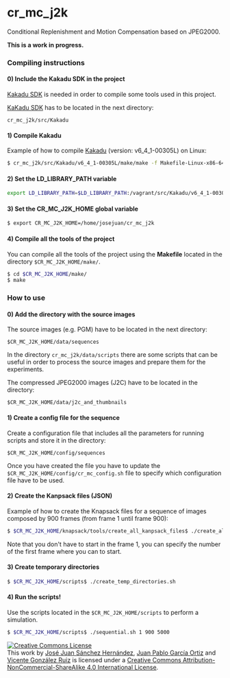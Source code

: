 cr_mc_j2k
=========

Conditional Replenishment and Motion Compensation based on JPEG2000.

**This is a work in progress.**

### Compiling instructions

#### 0) Include the Kakadu SDK in the project

[Kakadu SDK][1] is needed in order to compile some tools used in this project.

[KaKadu SDK][1] has to be located in the next directory:

```
cr_mc_j2k/src/Kakadu
```

#### 1) Compile Kakadu

Example of how to compile [Kakadu][1] (version: v6_4_1-00305L) on Linux:

```bash
$ cr_mc_j2k/src/Kakadu/v6_4_1-00305L/make/make -f Makefile-Linux-x86-64-gcc
```

#### 2) Set the **LD_LIBRARY_PATH** variable

```bash
export LD_LIBRARY_PATH=$LD_LIBRARY_PATH:/vagrant/src/Kakadu/v6_4_1-00305L/lib/Linux-x86-64-gcc
```

#### 3) Set the **CR_MC_J2K_HOME** global variable

```bash
$ export CR_MC_J2K_HOME=/home/josejuan/cr_mc_j2k
```

#### 4) Compile all the tools of the project

You can compile all the tools of the project using the **Makefile** located in
the directory `$CR_MC_J2K_HOME/make/`.

```bash
$ cd $CR_MC_J2K_HOME/make/
$ make
```

### How to use

#### 0) Add the directory with the source images 

The source images (e.g. PGM) have to be located in the next directory:

```
$CR_MC_J2K_HOME/data/sequences
```

In the directory `cr_mc_j2k/data/scripts` there are some scripts that can be
useful in order to process the source images and prepare them for the
experiments.

The compressed JPEG2000 images (J2C) have to be located in the directory:

```
$CR_MC_J2K_HOME/data/j2c_and_thumbnails
```

#### 1) Create a config file for the sequence

Create a configuration file that includes all the parameters for running
scripts and store it in the directory:

```
$CR_MC_J2K_HOME/config/sequences
```

Once you have created the file you have to update the
`$CR_MC_J2K_HOME/config/cr_mc_config.sh` file to specify which configuration
file have to be used.

#### 2) Create the Kanpsack files (JSON)

Example of how to create the Knapsack files for a sequence of images composed
by 900 frames (from frame 1 until frame 900):

```bash
$ $CR_MC_J2K_HOME/knapsack/tools/create_all_kanpsack_files$ ./create_all_knapsack_files.sh 1 900
```

Note that you don't have to start in the frame 1, you can specify the number
of the first frame where you can to start.

#### 3) Create temporary directories
```bash
$ $CR_MC_J2K_HOME/scripts$ ./create_temp_directories.sh 
```

#### 4) Run the scripts!

Use the scripts located in the `$CR_MC_J2K_HOME/scripts` to perform a simulation. 

```bash
$ $CR_MC_J2K_HOME/scripts$ ./sequential.sh 1 900 5000
```

<a rel="license" href="http://creativecommons.org/licenses/by-nc-sa/4.0/"><img alt="Creative Commons License" style="border-width:0" src="http://i.creativecommons.org/l/by-nc-sa/4.0/80x15.png" /></a><br />This work by <a xmlns:cc="http://creativecommons.org/ns#" href="http://josejuansanchez.org" property="cc:attributionName" rel="cc:attributionURL">José Juan Sánchez Hernández</a>, <a xmlns:cc="http://creativecommons.org/ns#" href="http://www.hpca.ual.es/~jportiz/" property="cc:attributionName" rel="cc:attributionURL">Juan Pablo García Ortiz</a> and <a xmlns:cc="http://creativecommons.org/ns#" href="http://www.ual.es/~vruiz" property="cc:attributionName" rel="cc:attributionURL">Vicente González Ruiz</a>
  is licensed under a <a rel="license" href="http://creativecommons.org/licenses/by-nc-sa/4.0/">Creative Commons Attribution-NonCommercial-ShareAlike 4.0 International License</a>.

[1]: http://kakadusoftware.com